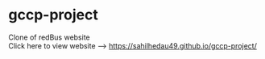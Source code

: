 # gccp-project

Clone of redBus website </br>
Click here to view website --> https://sahilhedau49.github.io/gccp-project/
